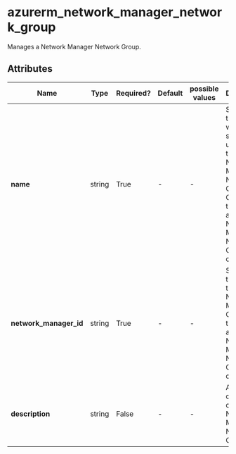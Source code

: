 # azurerm_network_manager_network_group

Manages a Network Manager Network Group.

## Attributes

| Name | Type | Required? | Default  | possible values | Description |
| ---- | ---- | --------- | -------- | ----------- | ----------- |
| **name** | string | True | -  |  -  | Specifies the name which should be used for this Network Manager Network Group. Changing this forces a new Network Manager Network Group to be created. | 
| **network_manager_id** | string | True | -  |  -  | Specifies the ID of the Network Manager. Changing this forces a new Network Manager Network Group to be created. | 
| **description** | string | False | -  |  -  | A description of the Network Manager Network Group. | 

